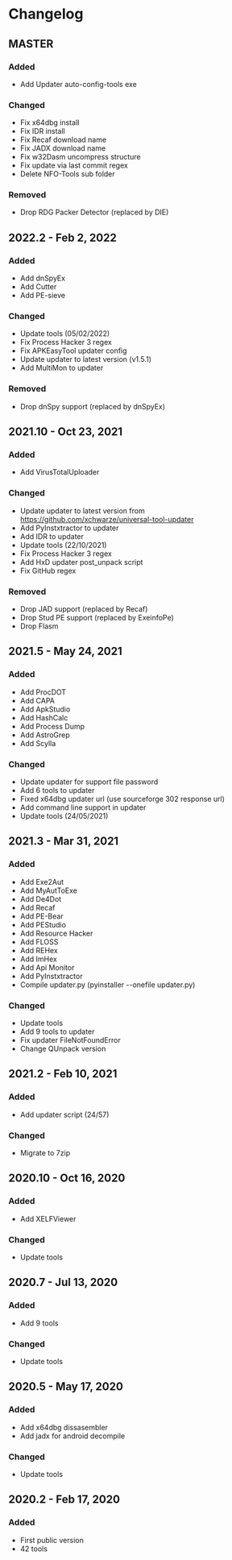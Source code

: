 # Changelog

## MASTER

### Added

- Add Updater auto-config-tools exe

### Changed

- Fix x64dbg install
- Fix IDR install
- Fix Recaf download name
- Fix JADX download name
- Fix w32Dasm uncompress structure
- Fix update via last commit regex
- Delete NFO-Tools sub folder

### Removed

- Drop RDG Packer Detector (replaced by DIE)

## 2022.2 - Feb 2, 2022

### Added

- Add dnSpyEx
- Add Cutter
- Add PE-sieve

### Changed

- Update tools (05/02/2022)
- Fix Process Hacker 3 regex
- Fix APKEasyTool updater config
- Update updater to latest version (v1.5.1)
- Add MultiMon to updater

### Removed

- Drop dnSpy support (replaced by dnSpyEx)

## 2021.10 - Oct 23, 2021

### Added

- Add VirusTotalUploader

### Changed

- Update updater to latest version from https://github.com/xchwarze/universal-tool-updater
- Add PyInstxtractor to updater
- Add IDR to updater
- Update tools (22/10/2021)
- Fix Process Hacker 3 regex
- Add HxD updater post_unpack script
- Fix GitHub regex

### Removed

- Drop JAD support (replaced by Recaf)
- Drop Stud PE support (replaced by ExeinfoPe)
- Drop Flasm 

## 2021.5 - May 24, 2021

### Added

- Add ProcDOT
- Add CAPA
- Add ApkStudio
- Add HashCalc
- Add Process Dump
- Add AstroGrep
- Add Scylla

### Changed

- Update updater for support file password
- Add 6 tools to updater
- Fixed x64dbg updater url (use sourceforge 302 response url)
- Add command line support in updater
- Update tools (24/05/2021)

## 2021.3 - Mar 31, 2021

### Added

- Add Exe2Aut
- Add MyAutToExe
- Add De4Dot
- Add Recaf
- Add PE-Bear
- Add PEStudio
- Add Resource Hacker
- Add FLOSS
- Add REHex
- Add ImHex
- Add Api Monitor
- Add PyInstxtractor
- Compile updater.py (pyinstaller --onefile updater.py)

### Changed

- Update tools
- Add 9 tools to updater
- Fix updater FileNotFoundError
- Change QUnpack version

## 2021.2 - Feb 10, 2021

### Added

- Add updater script (24/57)

### Changed

- Migrate to 7zip

## 2020.10 - Oct 16, 2020

### Added

- Add XELFViewer

### Changed

- Update tools

## 2020.7 - Jul 13, 2020

### Added

- Add 9 tools

### Changed

- Update tools

## 2020.5 - May 17, 2020

### Added

- Add x64dbg dissasembler
- Add jadx for android decompile

### Changed

- Update tools

## 2020.2 - Feb 17, 2020

### Added

- First public version
- 42 tools
